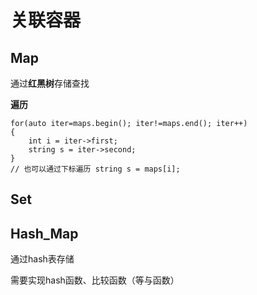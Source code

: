 # 关联容器

## Map

通过**红黑树**存储查找

**遍历**

```
for(auto iter=maps.begin(); iter!=maps.end(); iter++)
{
	int i = iter->first;
	string s = iter->second;
}
// 也可以通过下标遍历 string s = maps[i];
```



## Set



## Hash_Map

通过hash表存储

需要实现hash函数、比较函数（等与函数）

